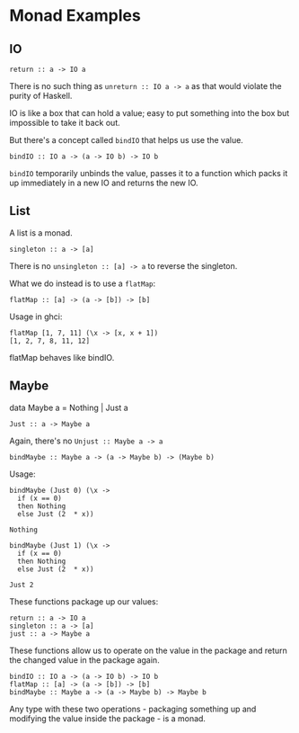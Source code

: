 # Monad Examples

## IO

```
return :: a -> IO a
```

There is no such thing as `unreturn :: IO a -> a` as that would violate the purity of Haskell.

IO is like a box that can hold a value; easy to put something into the box but impossible to take it back out.

But there's a concept called `bindIO` that helps us use the value.

```
bindIO :: IO a -> (a -> IO b) -> IO b
```

`bindIO` temporarily unbinds the value, passes it to a function which packs it up immediately in a new IO and returns the new IO.

## List

A list is a monad.

```
singleton :: a -> [a]
```

There is no `unsingleton :: [a] -> a` to reverse the singleton.

What we do instead is to use a `flatMap`:

```
flatMap :: [a] -> (a -> [b]) -> [b]
```

Usage in ghci:

```
flatMap [1, 7, 11] (\x -> [x, x + 1])
[1, 2, 7, 8, 11, 12]
```

flatMap behaves like bindIO.

## Maybe

data Maybe a = Nothing | Just a

```
Just :: a -> Maybe a
```

Again, there's no `Unjust :: Maybe a -> a`

```
bindMaybe :: Maybe a -> (a -> Maybe b) -> (Maybe b)
```

Usage:

```
bindMaybe (Just 0) (\x ->
  if (x == 0)
  then Nothing
  else Just (2  * x))

Nothing
```

```
bindMaybe (Just 1) (\x ->
  if (x == 0)
  then Nothing
  else Just (2  * x))

Just 2
```

These functions package up our values:

```
return :: a -> IO a
singleton :: a -> [a]
just :: a -> Maybe a
```

These functions allow us to operate on the value in the package and return the changed value in the package again.

```
bindIO :: IO a -> (a -> IO b) -> IO b
flatMap :: [a] -> (a -> [b]) -> [b]
bindMaybe :: Maybe a -> (a -> Maybe b) -> Maybe b
```

Any type with these two operations - packaging something up and modifying the value inside the package - is a monad.
